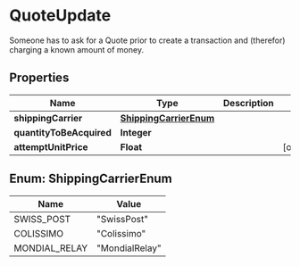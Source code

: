 

# QuoteUpdate

Someone has to ask for a Quote prior to create a transaction and (therefor) charging a known amount of money.

## Properties

| Name | Type | Description | Notes |
|------------ | ------------- | ------------- | -------------|
|**shippingCarrier** | [**ShippingCarrierEnum**](#ShippingCarrierEnum) |  |  |
|**quantityToBeAcquired** | **Integer** |  |  |
|**attemptUnitPrice** | **Float** |  |  [optional] |



## Enum: ShippingCarrierEnum

| Name | Value |
|---- | -----|
| SWISS_POST | &quot;SwissPost&quot; |
| COLISSIMO | &quot;Colissimo&quot; |
| MONDIAL_RELAY | &quot;MondialRelay&quot; |



